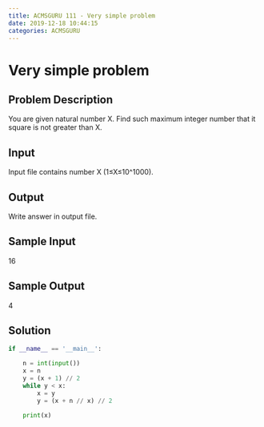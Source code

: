 ```yaml
---
title: ACMSGURU 111 - Very simple problem
date: 2019-12-18 10:44:15
categories: ACMSGURU
---
```

# Very simple problem

<!--more-->

## Problem Description

You are given natural number X. Find such maximum integer number that it square is not greater than X.

## Input

Input file contains number X (1≤X≤10^1000).

## Output

Write answer in output file.

## Sample Input

16

## Sample Output

4

## Solution

```python
if __name__ == '__main__':

    n = int(input())
    x = n
    y = (x + 1) // 2
    while y < x:
        x = y
        y = (x + n // x) // 2

    print(x)
```

